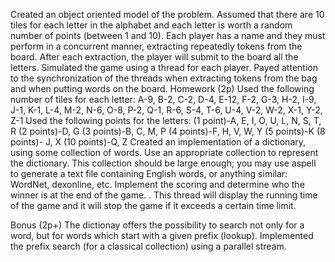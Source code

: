 Created an object oriented model of the problem. Assumed that there are 10 tiles for each letter in the alphabet and each letter is worth a random number of points (between 1 and 10).
Each player has a name and they must perform in a concurrent manner, extracting repeatedly tokens from the board.
After each extraction, the player will submit to the board all the letters.
Simulated the game using a thread for each player.
Payed attention to the synchronization of the threads when extracting tokens from the bag and when putting words on the board.
Homework (2p)
Used the following number of tiles for each letter: A-9, B-2, C-2, D-4, E-12, F-2, G-3, H-2, I-9, J-1, K-1, L-4, M-2, N-6, O-8, P-2, Q-1, R-6, S-4, T-6, U-4, V-2, W-2, X-1, Y-2, Z-1
Used the following points for the letters:
(1 point)-A, E, I, O, U, L, N, S, T, R
(2 points)-D, G
(3 points)-B, C, M, P
(4 points)-F, H, V, W, Y
(5 points)-K
(8 points)- J, X
(10 points)-Q, Z
Created an implementation of a dictionary, using some collection of words. Use an appropriate collection to represent the dictionary. This collection should be large enough; you may use aspell to generate a text file containing English words, or anything similar: WordNet, dexonline, etc.
Implement the scoring and determine who the winner is at the end of the game.
. This thread will display the running time of the game and it will stop the game if it exceeds a certain time limit.

Bonus (2p+)
The dictionay offers the possibility to search not only for a word, but for words which start with a given prefix (lookup).
Implemented the prefix search (for a classical collection) using a parallel stream.